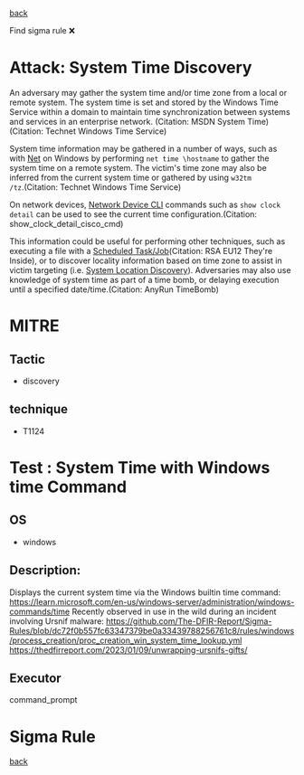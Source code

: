 
[back](../index.md)

Find sigma rule :x: 

# Attack: System Time Discovery 

An adversary may gather the system time and/or time zone from a local or remote system. The system time is set and stored by the Windows Time Service within a domain to maintain time synchronization between systems and services in an enterprise network. (Citation: MSDN System Time)(Citation: Technet Windows Time Service)

System time information may be gathered in a number of ways, such as with [Net](https://attack.mitre.org/software/S0039) on Windows by performing <code>net time \\hostname</code> to gather the system time on a remote system. The victim's time zone may also be inferred from the current system time or gathered by using <code>w32tm /tz</code>.(Citation: Technet Windows Time Service)

On network devices, [Network Device CLI](https://attack.mitre.org/techniques/T1059/008) commands such as `show clock detail` can be used to see the current time configuration.(Citation: show_clock_detail_cisco_cmd)

This information could be useful for performing other techniques, such as executing a file with a [Scheduled Task/Job](https://attack.mitre.org/techniques/T1053)(Citation: RSA EU12 They're Inside), or to discover locality information based on time zone to assist in victim targeting (i.e. [System Location Discovery](https://attack.mitre.org/techniques/T1614)). Adversaries may also use knowledge of system time as part of a time bomb, or delaying execution until a specified date/time.(Citation: AnyRun TimeBomb)

# MITRE
## Tactic
  - discovery


## technique
  - T1124


# Test : System Time with Windows time Command
## OS
  - windows


## Description:
Displays the current system time via the Windows builtin time command: https://learn.microsoft.com/en-us/windows-server/administration/windows-commands/time
Recently observed in use in the wild during an incident involving Ursnif malware:
https://github.com/The-DFIR-Report/Sigma-Rules/blob/dc72f0b557fc63347379be0a33439788256761c8/rules/windows/process_creation/proc_creation_win_system_time_lookup.yml
https://thedfirreport.com/2023/01/09/unwrapping-ursnifs-gifts/


## Executor
command_prompt

# Sigma Rule


[back](../index.md)
